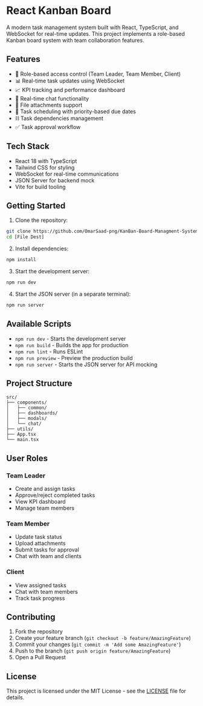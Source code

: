 # React Kanban Board

A modern task management system built with React, TypeScript, and WebSocket for real-time updates. This project implements a role-based Kanban board system with team collaboration features.

## Features

- 🔐 Role-based access control (Team Leader, Team Member, Client)
- 📊 Real-time task updates using WebSocket
- 📈 KPI tracking and performance dashboard
- 💬 Real-time chat functionality
- 📎 File attachments support
- 📅 Task scheduling with priority-based due dates
- ⛓️ Task dependencies management
- ✅ Task approval workflow

## Tech Stack

- React 18 with TypeScript
- Tailwind CSS for styling
- WebSocket for real-time communications
- JSON Server for backend mock
- Vite for build tooling

## Getting Started

1. Clone the repository:

```bash
git clone https://github.com/OmarSaad-png/KanBan-Board-Managment-System
cd [File Dest]
```

2. Install dependencies:

```bash
npm install
```

3. Start the development server:

```bash
npm run dev
```

4. Start the JSON server (in a separate terminal):

```bash
npm run server
```

## Available Scripts

- `npm run dev` - Starts the development server
- `npm run build` - Builds the app for production
- `npm run lint` - Runs ESLint
- `npm run preview` - Preview the production build
- `npm run server` - Starts the JSON server for API mocking

## Project Structure

```
src/
├── components/
│   ├── common/
│   ├── dashboards/
│   ├── modals/
│   └── chat/
├── utils/
├── App.tsx
└── main.tsx
```

## User Roles

### Team Leader
- Create and assign tasks
- Approve/reject completed tasks
- View KPI dashboard
- Manage team members

### Team Member
- Update task status
- Upload attachments
- Submit tasks for approval
- Chat with team and clients

### Client
- View assigned tasks
- Chat with team members
- Track task progress

## Contributing

1. Fork the repository
2. Create your feature branch (`git checkout -b feature/AmazingFeature`)
3. Commit your changes (`git commit -m 'Add some AmazingFeature'`)
4. Push to the branch (`git push origin feature/AmazingFeature`)
5. Open a Pull Request

## License

This project is licensed under the MIT License - see the [LICENSE](LICENSE) file for details.
